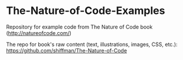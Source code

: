 The-Nature-of-Code-Examples
===========================

Repository for example code from The Nature of Code book (http://natureofcode.com/)

The repo for book's raw content (text, illustrations, images, CSS, etc.): https://github.com/shiffman/The-Nature-of-Code